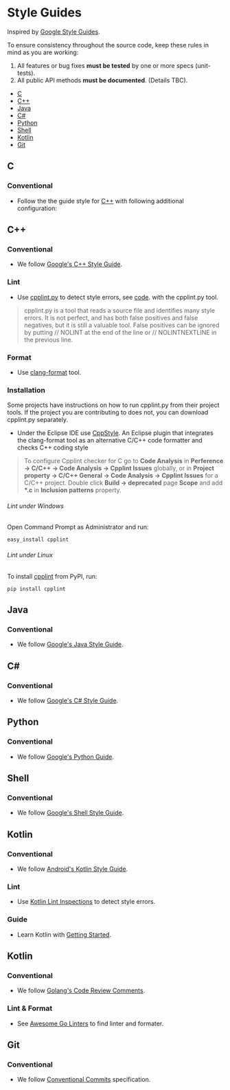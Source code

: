 # Style Guides
Inspired by [Google Style Guides](https://github.com/google/styleguide).

To ensure consistency throughout the source code, keep these rules in mind as you are working:
1. All features or bug fixes **must be tested** by one or more specs (unit-tests).
2. All public API methods **must be documented**. (Details TBC).

 - [C](#cc)
 - [C++](#cpp)
 - [Java](#java)
 - [C#](#cs)
 - [Python](#py)
 - [Shell](#sh)
 - [Kotlin](#kt)
 - [Git](#git)
 
## <a name="cc"></a> C
### Conventional
* Follow the the guide style for [C++](#cpp) with following additional configuration:

## <a name="cpp"></a> C++
### Conventional
* We follow [Google's C++ Style Guide](https://google.github.io/styleguide/cppguide.html).

### Lint
* Use [cpplint.py](https://pypi.org/project/cpplint/) to detect style errors, see [code](https://raw.githubusercontent.com/google/styleguide/gh-pages/cpplint/cpplint.py).
with the cpplint.py tool.

> cpplint.py is a tool that reads a source file and identifies many style errors. It is not perfect, and has both false positives and false negatives, but it is still a valuable tool. False positives can be ignored by putting // NOLINT at the end of the line or // NOLINTNEXTLINE in the previous line.

### Format
* Use [clang-format](https://clang.llvm.org/docs/ClangFormat.html) tool.

### Installation
Some projects have instructions on how to run cpplint.py from their project tools.
If the project you are contributing to does not, you can download cpplint.py separately.
* Under the Eclipse IDE use [CppStyle](https://github.com/wangzw/CppStyle). An Eclipse plugin that integrates the clang-format tool as an alternative C/C++ code formatter and checks C++ coding style 

> To configure Cpplint  checker for C go to **Code Analysis** in **Perference -> C/C++ -> Code Analysis -> Cpplint Issues** globally, or in **Project property -> C/C++ General -> Code Analysis -> Cpplint Issues** for a C/C++ project.
Double click **Build -> deprecated** page **Scope** and add **\*.c** in **Inclusion patterns** property.

###### Lint under Windows
Open Command Prompt as Administrator and run:
```shell
easy_install cpplint
````
###### Lint under Linux
To install [cpplint](https://github.com/cpplint/cpplint) from PyPI, run:
```shell
pip install cpplint
````

## <a name="java"></a> Java
### Conventional
* We follow [Google's Java Style Guide](https://google.github.io/styleguide/javaguide.html).

## <a name="cs"></a> C#
### Conventional
* We follow [Google's C# Style Guide](https://google.github.io/styleguide/csharp-style.html).

## <a name="py"></a> Python
### Conventional
* We follow [Google's Python Guide](https://google.github.io/styleguide/pyguide.html).

## <a name="sh"></a> Shell
### Conventional
* We follow [Google's Shell Style Guide](https://google.github.io/styleguide/shellguide.html).

## <a name="kt"></a> Kotlin
### Conventional
* We follow [Android's Kotlin Style Guide](https://developer.android.com/kotlin/style-guide).

### Lint
* Use [Kotlin Lint Inspections](https://developer.android.com/studio/write/lint#manuallyRunInspections) to detect style errors.

### Guide
* Learn Kotlin with [Getting Started](https://kotlinlang.org/docs/reference/).

## <a name="kt"></a> Kotlin
### Conventional
* We follow [Golang's Code Review Comments](https://github.com/golang/go/wiki/CodeReviewComments).

### Lint & Format
* See [Awesome Go Linters](https://github.com/golangci/awesome-go-linters) to find linter and formater.

## <a name="git"></a> Git
### Conventional
* We follow [Conventional Commits](https://www.conventionalcommits.org/en/v1.0.0/) specification.
